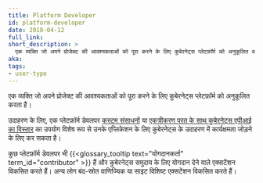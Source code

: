 ```yaml
---
title: Platform Developer
id: platform-developer
date: 2018-04-12
full_link: 
short_description: >
  एक व्यक्ति जो अपने प्रोजेक्ट की आवश्यकताओं को पूरा करने के लिए कुबेरनेट्स प्लेटफ़ॉर्म को अनुकूलित करता है।
aka: 
tags:
- user-type
---
```

 एक व्यक्ति जो अपने प्रोजेक्ट की आवश्यकताओं को पूरा करने के लिए कुबेरनेट्स प्लेटफ़ॉर्म को अनुकूलित करता है।

<!--more--> 

उदाहरण के लिए, एक प्लेटफ़ॉर्म डेवलपर [कस्टम संसाधनों](/docs/concepts/extend-kubernetes/api-extension/custom-resources/) या [एकत्रीकरण परत के साथ कुबेरनेट्स एपीआई का विस्तार](/docs/concepts/extend-kubernetes/api-extension/apiserver-aggregation/) का उपयोग 
विशेष रूप से उनके एप्लिकेशन के लिए कुबेरनेट्स के उदाहरण में कार्यक्षमता जोड़ने के लिए कर सकता है।

कुछ प्लेटफ़ॉर्म डेवलपर भी {{<glossary_tooltip text="योगदानकर्ता" term_id="contributor" >}} हैं और कुबेरनेट्स समुदाय के लिए योगदान देने वाले एक्सटेंशन विकसित करते हैं। अन्य लोग बंद-स्रोत वाणिज्यिक या साइट विशिष्ट एक्सटेंशन विकसित करते हैं।
